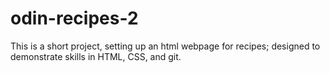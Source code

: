 # odin-recipes-2
This is a short project, setting up an html webpage for recipes; designed to demonstrate skills in HTML, CSS, and git.